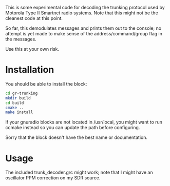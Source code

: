 This is some experimental code for decoding the trunking protocol used by
Motorola Type II Smartnet radio systems.  Note that this might not be the
cleanest code at this point.

So far, this demodulates messages and prints them out to the console; no
attempt is yet made to make sense of the address/command/group flag in the
messages.

Use this at your own risk.

# Installation

You should be able to install the block:

```bash
cd gr-trunking
mkdir build
cd build
cmake ..
make install
```

If your gnuradio blocks are not located in /usr/local, you might want to run
ccmake instead so you can update the path before configuring.

Sorry that the block doesn't have the best name or documentation.

# Usage

The included trunk_decoder.grc might work; note that I might have an
oscillator PPM correction on my SDR source.
